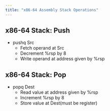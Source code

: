 ```yaml
---
title: "x86-64 Assembly Stack Operations"
---
```


## x86-64 Stack: Push

- pushq Src
    - Fetch operand at Src
    - Decrement %rsp by 8
    - Write operand at address given by %rsp

## x86-64 Stack: Pop

- popq Dest
    - Read value at address given by %rsp
    - Increment %rsp by 8
    - Store value at Dest(must be register)

